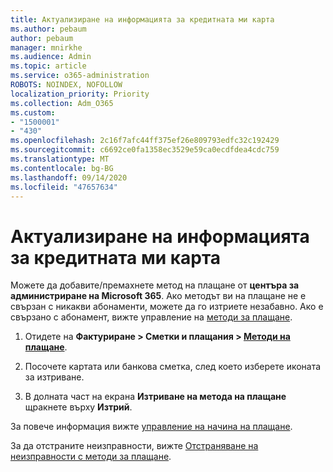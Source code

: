 ```yaml
---
title: Актуализиране на информацията за кредитната ми карта
ms.author: pebaum
author: pebaum
manager: mnirkhe
ms.audience: Admin
ms.topic: article
ms.service: o365-administration
ROBOTS: NOINDEX, NOFOLLOW
localization_priority: Priority
ms.collection: Adm_O365
ms.custom:
- "1500001"
- "430"
ms.openlocfilehash: 2c16f7afc44ff375ef26e809793edfc32c192429
ms.sourcegitcommit: c6692ce0fa1358ec3529e59ca0ecdfdea4cdc759
ms.translationtype: MT
ms.contentlocale: bg-BG
ms.lasthandoff: 09/14/2020
ms.locfileid: "47657634"
---
```

# <a name="update-my-credit-card-information"></a>Актуализиране на информацията за кредитната ми карта

Можете да добавите/премахнете метод на плащане от **центъра за администриране на Microsoft 365**. Ако методът ви на плащане не е свързан с никакви абонаменти, можете да го изтриете незабавно. Ако е свързано с абонамент, вижте управление на [методи за плащане](https://docs.microsoft.com/microsoft-365/commerce/billing-and-payments/manage-payment-methods).

1. Отидете на **Фактуриране > Сметки и плащания > [Методи на плащане](https://go.microsoft.com/fwlink/p/?linkid=2018806)**.

2. Посочете картата или банкова сметка, след което изберете иконата за изтриване.

3. В долната част на екрана **Изтриване на метода на плащане** щракнете върху **Изтрий**.

За повече информация вижте [управление на начина на плащане](https://docs.microsoft.com/microsoft-365/commerce/billing-and-payments/manage-payment-methods).

За да отстраните неизправности, вижте [Отстраняване на неизправности с методи за плащане](https://docs.microsoft.com/microsoft-365/commerce/billing-and-payments/manage-payment-methods#troubleshoot-payment-methods).
